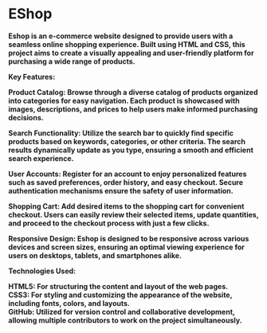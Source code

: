 # EShop
<b>
Eshop is an e-commerce website designed to provide users with a seamless online shopping experience. Built using HTML and CSS, this project aims to create a visually appealing and user-friendly platform for purchasing a wide range of products.

Key Features:

Product Catalog: Browse through a diverse catalog of products organized into categories for easy navigation. Each product is showcased with images, descriptions, and prices to help users make informed purchasing decisions.

Search Functionality: Utilize the search bar to quickly find specific products based on keywords, categories, or other criteria. The search results dynamically update as you type, ensuring a smooth and efficient search experience.

User Accounts: Register for an account to enjoy personalized features such as saved preferences, order history, and easy checkout. Secure authentication mechanisms ensure the safety of user information.

Shopping Cart: Add desired items to the shopping cart for convenient checkout. Users can easily review their selected items, update quantities, and proceed to the checkout process with just a few clicks.

Responsive Design: Eshop is designed to be responsive across various devices and screen sizes, ensuring an optimal viewing experience for users on desktops, tablets, and smartphones alike.

Technologies Used:

HTML5: For structuring the content and layout of the web pages.<br>
CSS3: For styling and customizing the appearance of the website, including fonts, colors, and layouts.<br>
GitHub: Utilized for version control and collaborative development, allowing multiple contributors to work on the project simultaneously.
